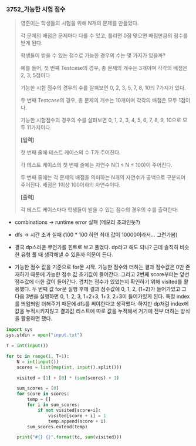 ### 3752_가능한 시험 점수

> 영준이는 학생들의 시험을 위해 N개의 문제를 만들었다.
>
> 각 문제의 배점은 문제마다 다를 수 있고, 틀리면 0점 맞으면 배점만큼의 점수를 받게 된다.
>
> 학생들이 받을 수 있는 점수로 가능한 경우의 수는 몇 가지가 있을까?
>
> 예를 들어, 첫 번쨰 Testcase의 경우, 총 문제의 개수는 3개이며 각각의 배점은 2, 3, 5점이다
>
> 가능한 시험 점수의 경우의 수를 살펴보면 0, 2, 3, 5, 7, 8, 10의 7가지가 있다.
>
> 두 번째 Testcase의 경우, 총 문제의 개수는 10개이며 각각의 배점은 모두 1점이다.
>
> 가능한 시험점수의 경우의 수를 살펴보면 0, 1, 2, 3, 4, 5, 6, 7, 8, 9, 10으로 모두 11가지이다.
>
> 
> **[입력]**
>
> 첫 번째 줄에 테스트 케이스의 수 T가 주어진다.
>
> 각 테스트 케이스의 첫 번째 줄에는 자연수 N(1 ≤ N ≤ 100)이 주어진다.
>
> 두 번째 줄에는 각 문제의 배점을 의미하는 N개의 자연수가 공백으로 구분되어 주어진다. 배점은 1이상 100이하의 자연수이다.
>
> **[출력]**
>
> 각 테스트 케이스마다 학생들이 받을 수 있는 점수의 경우의 수를 출력한다.



- combinations -> runtime error 실패 (메모리 초과인듯?)

- dfs -> 시간 초과 실패 (100 * 100 하면 최대 값이 10000이라서... 그런가봄)
- 결국 dp스러운 무언가를 힌트로 보고 풀었다. dp라고 해도 되나? 근데 솔직히 비슷한 유형 풀 때 생각해낼 수 있을까 의문이 든다.
- 가능한 점수 값을 기준으로 for문 시작. 가능한 점수와 더하는 결과 점수값은 0만 존재하기 때문에 가능한 점수 값 초기값이 들어간다. 그리고 2번째 score부터는 앞선 점수값에 더한 값이 들어간다. 겹치는 점수가 있었는지 확인하기 위해 visited를 활용했다. 두 번째 값 for문 실행 후에 결과 점수값에 0, 1, 2, (1+2)가 들어가있고 그 다음 3번을 실행하면 0, 1, 2, 3, 1+2+3, 1+3, 2+3이 들어가있게 된다. 특정 index를 띄엄띄엄 더해주기 때문에 dfs를 써야한다고 생각했다. 하지만 dp처럼 index에 값을 누적시키지않고 결과값 리스트에 따로 값을 누적해서 거기에 전부 더하는 방식을 활용하면 됐다.

```python
import sys
sys.stdin = open("input.txt")

T = int(input())

for tc in range(1, T+1):
    N = int(input())
    scores = list(map(int, input().split()))

    visited = [1] + [0] * (sum(scores) + 1)

    sum_scores = [0]
    for score in scores:
        temp = []
        for i in sum_scores:
            if not visited[score+i]:
                visited[score + i] = 1
                temp.append(score + i)
        sum_scores.extend(temp)

    print("#{} {}".format(tc, sum(visited)))

```

